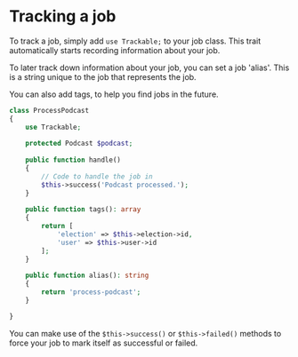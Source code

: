 # Tracking a job

To track a job, simply add `use Trackable;` to your job class. This trait automatically starts recording information about your job.

To later track down information about your job, you can set a job 'alias'. This is a string unique to the job that represents the job. 

You can also add tags, to help you find jobs in the future.

```php
class ProcessPodcast
{
    use Trackable;
    
    protected Podcast $podcast;
    
    public function handle()
    {
        // Code to handle the job in
        $this->success('Podcast processed.');
    }
    
    public function tags(): array
    {
        return [
            'election' => $this->election->id,
            'user' => $this->user->id
        ];
    }
    
    public function alias(): string
    {
        return 'process-podcast';
    }

}
```

You can make use of the `$this->success()` or `$this->failed()` methods to force your job to mark itself as successful or failed.
